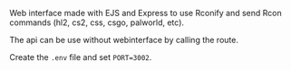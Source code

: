 Web interface made with EJS and Express to use Rconify and send Rcon commands (hl2, cs2, css, csgo, palworld, etc).

The api can be use without webinterface by calling the route.

Create the `.env` file and set `PORT=3002`.

